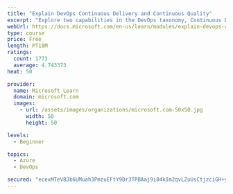 ```yaml
---
title: "Explain DevOps Continuous Delivery and Continuous Quality"
excerpt: "Explore two capabilities in the DevOps taxonomy, Continuous Delivery and Continuous Quality."
webUrl: https://docs.microsoft.com/en-us/learn/modules/explain-devops-continous-delivery-quality/
type: course
price: Free
length: PT18M
ratings:
  count: 1773
  average: 4.743373
heat: 50

provider:
  name: Microsoft Learn
  domain: microsoft.com
  images:
    - url: /assets/images/organizations/microsoft.com-50x50.jpg
      width: 50
      height: 50

levels:
  - Beginner

topics:
  - Azure
  - DevOps

secured: "ecexMTeVBJb6UMuah3PmzuEFtY9Dr3TPBAaj9i04kIm2qvLZuUsCtjzciGH+yp77a6PMx3PN5U199dwQbYxkacHhJKQkAtL8McFEEOBSr5BlvrnwsBUIUnbXEOzl6U5nICuYrsN/s/3CyiKSvviqwdlsmTakpinnoQSnI0iQ8LY4J336mMXTvp2cljk6E7w9GcL3RzOYb49QZv8KqHwrn+LntQLP2Bqmd8M1zxapGGW8hZXwIK4RvQN2EbDisAjGFeJVfIRdeNIv4/uDZKFTc3ZtEzbP8M7rcXnDrSCTOpr1HYH998ByNZSpRcu6/FGO89WPpgXqXaqwGdX7unE785JCoVaZEpIk+/7MUoyDs8om5gB4p9aiMDX6v/BmsceBpGqtjTcyoWy1NObuAGN4wmJP8iTf0opGpZ9ZROpkmzk=;4sLiV3WpqPpigYC6wr+hqA=="
---
```


